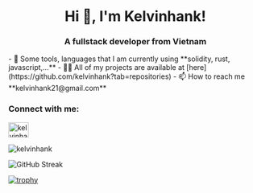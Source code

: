 <h1 align="center">Hi 👋, I'm Kelvinhank!</h1>
<h3 align="center">A fullstack developer from Vietnam</h3>
- 💬 Some tools, languages that I am currently using **solidity, rust, javascript,...**
- 👨‍💻 All of my projects are available at [here](https://github.com/kelvinhank?tab=repositories)
- 📫 How to reach me **kelvinhank21@gmail.com**

<h3 align="left">Connect with me:</h3>
<p align="left">
<a href="https://www.linkedin.com/in/kelvin-hank-209891307/" target="blank"><img align="center" src="https://raw.githubusercontent.com/rahuldkjain/github-profile-readme-generator/master/src/images/icons/Social/linked-in-alt.svg" alt="kelvinhank" height="30" width="40" /></a>
</p>
<p><img align="center" src="https://github-readme-stats.vercel.app/api/top-langs?username=kelvinhank&show_icons=true&locale=en&layout=compact" alt="kelvinhank" /></p>

![GitHub Streak](http://github-readme-streak-stats.herokuapp.com?user=kelvinhank&theme=dark&background=000004)


[![trophy](https://github-profile-trophy.vercel.app/?username=kelvinhank&theme=onedark)]()
